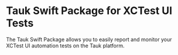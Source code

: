 # Tauk Swift Package for XCTest UI Tests

The Tauk Swift Package allows you to easily report and monitor your XCTest UI automation tests on the Tauk platform.
